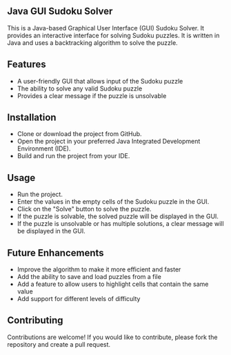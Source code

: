 ## Java GUI Sudoku Solver

This is a Java-based Graphical User Interface (GUI) Sudoku Solver. It provides an interactive interface for solving Sudoku puzzles. It is written in Java and uses a backtracking algorithm to solve the puzzle.

## Features

- A user-friendly GUI that allows input of the Sudoku puzzle
- The ability to solve any valid Sudoku puzzle
- Provides a clear message if the puzzle is unsolvable

## Installation

- Clone or download the project from GitHub.
- Open the project in your preferred Java Integrated Development Environment (IDE).
- Build and run the project from your IDE.

## Usage
- Run the project.
- Enter the values in the empty cells of the Sudoku puzzle in the GUI.
- Click on the "Solve" button to solve the puzzle.
- If the puzzle is solvable, the solved puzzle will be displayed in the GUI.
- If the puzzle is unsolvable or has multiple solutions, a clear message will be displayed in the GUI.

## Future Enhancements
- Improve the algorithm to make it more efficient and faster
- Add the ability to save and load puzzles from a file
- Add a feature to allow users to highlight cells that contain the same value
- Add support for different levels of difficulty

## Contributing
Contributions are welcome! If you would like to contribute, please fork the repository and create a pull request.
